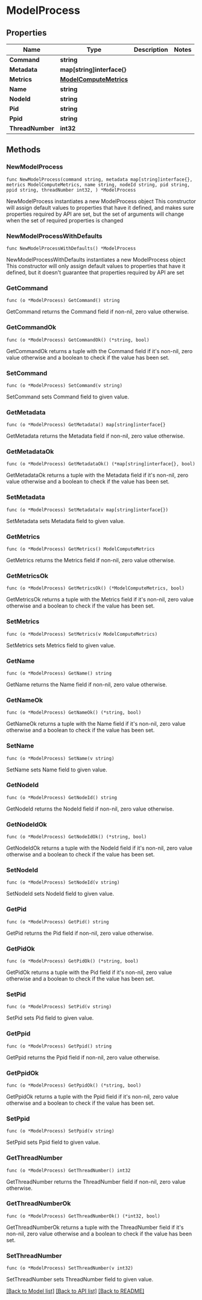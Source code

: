 # ModelProcess

## Properties

Name | Type | Description | Notes
------------ | ------------- | ------------- | -------------
**Command** | **string** |  | 
**Metadata** | **map[string]interface{}** |  | 
**Metrics** | [**ModelComputeMetrics**](ModelComputeMetrics.md) |  | 
**Name** | **string** |  | 
**NodeId** | **string** |  | 
**Pid** | **string** |  | 
**Ppid** | **string** |  | 
**ThreadNumber** | **int32** |  | 

## Methods

### NewModelProcess

`func NewModelProcess(command string, metadata map[string]interface{}, metrics ModelComputeMetrics, name string, nodeId string, pid string, ppid string, threadNumber int32, ) *ModelProcess`

NewModelProcess instantiates a new ModelProcess object
This constructor will assign default values to properties that have it defined,
and makes sure properties required by API are set, but the set of arguments
will change when the set of required properties is changed

### NewModelProcessWithDefaults

`func NewModelProcessWithDefaults() *ModelProcess`

NewModelProcessWithDefaults instantiates a new ModelProcess object
This constructor will only assign default values to properties that have it defined,
but it doesn't guarantee that properties required by API are set

### GetCommand

`func (o *ModelProcess) GetCommand() string`

GetCommand returns the Command field if non-nil, zero value otherwise.

### GetCommandOk

`func (o *ModelProcess) GetCommandOk() (*string, bool)`

GetCommandOk returns a tuple with the Command field if it's non-nil, zero value otherwise
and a boolean to check if the value has been set.

### SetCommand

`func (o *ModelProcess) SetCommand(v string)`

SetCommand sets Command field to given value.


### GetMetadata

`func (o *ModelProcess) GetMetadata() map[string]interface{}`

GetMetadata returns the Metadata field if non-nil, zero value otherwise.

### GetMetadataOk

`func (o *ModelProcess) GetMetadataOk() (*map[string]interface{}, bool)`

GetMetadataOk returns a tuple with the Metadata field if it's non-nil, zero value otherwise
and a boolean to check if the value has been set.

### SetMetadata

`func (o *ModelProcess) SetMetadata(v map[string]interface{})`

SetMetadata sets Metadata field to given value.


### GetMetrics

`func (o *ModelProcess) GetMetrics() ModelComputeMetrics`

GetMetrics returns the Metrics field if non-nil, zero value otherwise.

### GetMetricsOk

`func (o *ModelProcess) GetMetricsOk() (*ModelComputeMetrics, bool)`

GetMetricsOk returns a tuple with the Metrics field if it's non-nil, zero value otherwise
and a boolean to check if the value has been set.

### SetMetrics

`func (o *ModelProcess) SetMetrics(v ModelComputeMetrics)`

SetMetrics sets Metrics field to given value.


### GetName

`func (o *ModelProcess) GetName() string`

GetName returns the Name field if non-nil, zero value otherwise.

### GetNameOk

`func (o *ModelProcess) GetNameOk() (*string, bool)`

GetNameOk returns a tuple with the Name field if it's non-nil, zero value otherwise
and a boolean to check if the value has been set.

### SetName

`func (o *ModelProcess) SetName(v string)`

SetName sets Name field to given value.


### GetNodeId

`func (o *ModelProcess) GetNodeId() string`

GetNodeId returns the NodeId field if non-nil, zero value otherwise.

### GetNodeIdOk

`func (o *ModelProcess) GetNodeIdOk() (*string, bool)`

GetNodeIdOk returns a tuple with the NodeId field if it's non-nil, zero value otherwise
and a boolean to check if the value has been set.

### SetNodeId

`func (o *ModelProcess) SetNodeId(v string)`

SetNodeId sets NodeId field to given value.


### GetPid

`func (o *ModelProcess) GetPid() string`

GetPid returns the Pid field if non-nil, zero value otherwise.

### GetPidOk

`func (o *ModelProcess) GetPidOk() (*string, bool)`

GetPidOk returns a tuple with the Pid field if it's non-nil, zero value otherwise
and a boolean to check if the value has been set.

### SetPid

`func (o *ModelProcess) SetPid(v string)`

SetPid sets Pid field to given value.


### GetPpid

`func (o *ModelProcess) GetPpid() string`

GetPpid returns the Ppid field if non-nil, zero value otherwise.

### GetPpidOk

`func (o *ModelProcess) GetPpidOk() (*string, bool)`

GetPpidOk returns a tuple with the Ppid field if it's non-nil, zero value otherwise
and a boolean to check if the value has been set.

### SetPpid

`func (o *ModelProcess) SetPpid(v string)`

SetPpid sets Ppid field to given value.


### GetThreadNumber

`func (o *ModelProcess) GetThreadNumber() int32`

GetThreadNumber returns the ThreadNumber field if non-nil, zero value otherwise.

### GetThreadNumberOk

`func (o *ModelProcess) GetThreadNumberOk() (*int32, bool)`

GetThreadNumberOk returns a tuple with the ThreadNumber field if it's non-nil, zero value otherwise
and a boolean to check if the value has been set.

### SetThreadNumber

`func (o *ModelProcess) SetThreadNumber(v int32)`

SetThreadNumber sets ThreadNumber field to given value.



[[Back to Model list]](../README.md#documentation-for-models) [[Back to API list]](../README.md#documentation-for-api-endpoints) [[Back to README]](../README.md)


